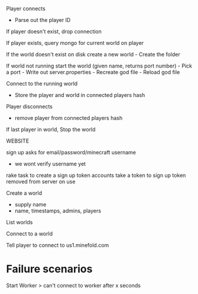Player connects
  - Parse out the player ID
  
  If player doesn't exist, drop connection
  
  If player exists, query mongo for current world on player

  If the world doesn't exist on disk create a new world
    - Create the folder
    
  If world not running start the world (given name, returns port number)
    - Pick a port
    - Write out server.properties
    - Recreate god file
    - Reload god file
    
  Connect to the running world
  
  - Store the player and world in connected players hash
  
Player disconnects
  - remove player from connected players hash
  
  If last player in world, Stop the world
  

WEBSITE

sign up asks for email/password/minecraft username
  - we wont verify username yet

rake task to create a sign up token
accounts take a token to sign up
token removed from server on use

Create a world
  - supply name
  - name, timestamps, admins, players
  
List worlds

Connect to a world

Tell player to connect to us1.minefold.com


# Failure scenarios

Start Worker > can't connect to worker after x seconds

